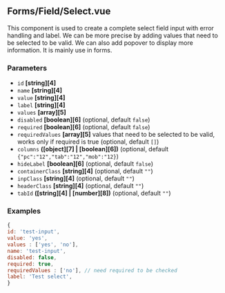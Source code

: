 ## Forms/Field/Select.vue

This component is used to create a complete select field input with error handling and label.
We can be more precise by adding values that need to be selected to be valid.
We can also add popover to display more information.
It is mainly use in forms.

### Parameters

*   `id` **[string][4]**&#x20;
*   `name` **[string][4]**&#x20;
*   `value` **[string][4]**&#x20;
*   `label` **[string][4]**&#x20;
*   `values` **[array][5]**&#x20;
*   `disabled` **[boolean][6]**  (optional, default `false`)
*   `required` **[boolean][6]**  (optional, default `false`)
*   `requiredValues` **[array][5]** values that need to be selected to be valid, works only if required is true (optional, default `[]`)
*   `columns` **([object][7] | [boolean][6])**  (optional, default `{"pc":"12","tab":"12","mob":"12}`)
*   `hideLabel` **[boolean][6]**  (optional, default `false`)
*   `containerClass` **[string][4]**  (optional, default `""`)
*   `inpClass` **[string][4]**  (optional, default `""`)
*   `headerClass` **[string][4]**  (optional, default `""`)
*   `tabId` **([string][4] | [number][8])**  (optional, default `""`)

### Examples

```javascript
{
id: 'test-input',
value: 'yes',
values : ['yes', 'no'],
name: 'test-input',
disabled: false,
required: true,
requiredValues : ['no'], // need required to be checked
label: 'Test select',
}
```

